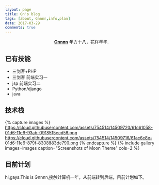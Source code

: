 ```yaml
---
layout: page
title: Gn's blog
tags: [about, Gnnnn,info,plan]
date: 2017-03-29
comments: true
---
```

    
<center><a href="https://gnnnn.github.io/"><b>Gnnnn</b></a> 年方十八，花样年华.</center>

## 已有技能
* 三剑客+PHP 
* 三剑客 前端实习一
* jsp 前端实习二
* Python/django
* java

## 技术栈
{% capture images %}
    https://cloud.githubusercontent.com/assets/754514/14509720/61c61058-01d6-11e6-93ab-0918515ecd56.png
    https://cloud.githubusercontent.com/assets/754514/14509716/61ac6c8e-01d6-11e6-879f-8308883de790.png
{% endcapture %}
{% include gallery images=images caption="Screenshots of Moon Theme" cols=2 %}



## 目前计划
hi,gays.This is Gnnnn,接触计算机一年，从前端转到后端，目前计划如下。
